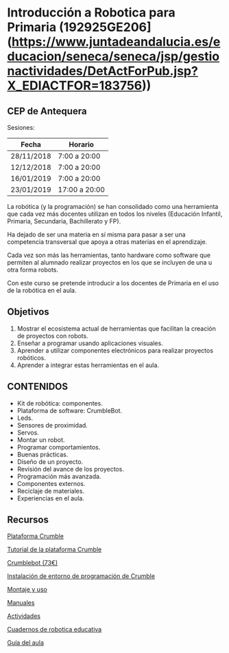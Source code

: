 # Introducción a Robotica para Primaria (192925GE206](https://www.juntadeandalucia.es/educacion/seneca/seneca/jsp/gestionactividades/DetActForPub.jsp?X_EDIACTFOR=183756))


## CEP de Antequera


Sesiones: 

|Fecha|Horario|
|---|---|
|28/11/2018|7:00 a 20:00|
|12/12/2018|7:00 a 20:00|
|16/01/2019|7:00 a 20:00|
|23/01/2019|17:00 a 20:00|

La robótica (y la programación) se han consolidado como una herramienta que cada vez más docentes utilizan en todos los niveles (Educación Infantil, Primaria, Secundaria, Bachillerato y FP). 

Ha dejado de ser una materia en sí misma para pasar a ser una competencia transversal que apoya a otras materias en el aprendizaje. 

Cada vez son más las herramientas, tanto hardware como software que permiten al alumnado realizar proyectos en los que se incluyen de una u otra forma robots. 

Con este curso se pretende introducir a los docentes de Primaria en el uso de la robótica en el aula. 

## Objetivos

1. Mostrar el ecosistema actual de herramientas que facilitan la creación de proyectos con robots. 
2. Enseñar a programar usando aplicaciones visuales. 
3. Aprender a utilizar componentes electrónicos para realizar proyectos robóticos. 
4. Aprender a integrar estas herramientas en el aula.


## CONTENIDOS
* Kit de robótica: componentes.
* Plataforma de software: CrumbleBot.
* Leds.
* Sensores de proximidad.
* Servos.
* Montar un robot.
* Programar comportamientos.
* Buenas prácticas.
* Diseño de un proyecto.
* Revisión del avance de los proyectos.
* Programación más avanzada.
* Componentes externos.
* Reciclaje de materiales.
* Experiencias en el aula.

## Recursos
[Plataforma Crumble](http://complubot.com/inicio/proyectos/swr/)

[Tutorial de la plataforma  Crumble](http://complubot.com/inicio/proyectos/swr/crumble/)

[Crumblebot (73€)](https://complubot.com/shop/kits/993-kit-crumblebot-pilas-alcalinas-y-caja-individual-2016000000146.html)

[Instalación de entorno de programación de Crumble](http://complubot.com/inicio/proyectos/swr/crumble/software-crumble/)

[Montaje y uso](http://complubot.com/inicio/proyectos/swr/swr-robots/swr-robotscrumblebot-guia-de-montaje-y-uso/)

[Manuales](http://complubot.com/inicio/proyectos/swr/manuales/)

[Actividades](http://complubot.com/inicio/proyectos/swr/actividades/)

[Cuadernos de robotica educativa](http://complubot.com/inicio/proyectos/cdare/)

[Guía del aula](http://complubot.com/inicio/recursos/recursos-educacion/actividades-lomce/)

